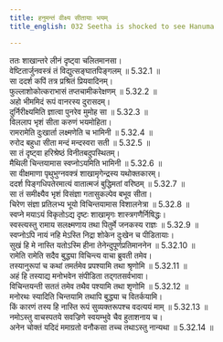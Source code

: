 ```yaml
---
title: हनुमन्तं वीक्ष्य सीतायाः भयम्
title_english: 032 Seetha is shocked to see Hanuma

---
```

<div class="audioEmbed"  caption="श्रीराम-हरिसीताराममूर्ति-घनपाठिभ्यां वचनम्" src="https://archive.org/download/Ramayana-recitation-Sriram-harisItArAmamUrti-Ghanapaati-v2/Kanda_5/Kanda_5_SK-032-Seetha_is_shocked_to_see_Hanuma.mp3"></div>

  
ततः शाखान्तरे लीनं दृष्ट्वा चलितमानसा।  
वेष्टितार्जुनवस्त्रं तं विद्युत्सङ्घातपिङ्गलम् ॥ 5.32.1 ॥   
सा ददर्श कपिं तत्र प्रश्रितं प्रियवादिनम्।  
फुल्लाशोकोत्कराभासं तप्तचामीकरेक्षणम् ॥ 5.32.2 ॥   
अहो भीममिदं रूपं वानरस्य दुरासदम्।  
दुर्निरीक्ष्यमिति ज्ञात्वा पुनरेव मुमोह सा ॥ 5.32.3 ॥   
विललाप भृशं सीता करुणं भयमोहिता।  
रामरामेति दुःखार्ता लक्ष्मणेति च भामिनी ॥ 5.32.4 ॥   
रुरोद बहुधा सीता मन्दं मन्दस्वरा सती ॥ 5.32.5 ॥   
सा तं दृष्ट्वा हरिश्रेष्ठं विनीतबदुपस्थितम्।  
मैथिली चिन्तयामास स्वप्नोऽयमिति भामिनी ॥ 5.32.6 ॥   
सा वीक्षमाणा पृथुभुग्नवक्त्रं शाखामृगेन्द्रस्य यथोक्तकारम्।  
ददर्श पिङ्गधिपतेरमात्यं वातात्मजं बुद्धिमतां वरिष्ठम् ॥ 5.32.7 ॥   
सा तं समीक्ष्यैव भृशं विसंज्ञा गतासुकल्पेव बभूव सीता।  
चिरेण संज्ञा प्रतिलभ्य भूयो विचिन्तयामास विशालनेत्रा ॥ 5.32.8 ॥   
स्वप्ने मयाऽयं विकृतोऽद्य दृष्टः शाखामृगः शास्त्रगणैर्निषिद्धः।  
स्वस्त्यस्तु रामाय सलक्ष्मणाय तथा पितुर्मे जनकस्य राज्ञः ॥ 5.32.9 ॥   
स्वप्नोऽपि नायं नहि मेऽस्ति निद्रा शोकेन दुःखेन च पीडितायाः।  
सुखं हि मे नास्ति यतोऽस्मि हीना तेनेन्दुपूर्णप्रतिमाननेन ॥ 5.32.10 ॥   
रामेति रामेति सदैव बुद्ध्या विचिन्त्य वाचा ब्रुवती तमेव।  
तस्यानुरूपां च कथां तमर्तमेव प्रपश्यामि तथा श्रृणोमि ॥ 5.32.11 ॥   
अहं हि तस्याद्य मनोभवेन संपीडिता तद्गतसर्वभावा।  
विचिन्तयन्ती सततं तमेव तथैव पश्यामि तथा शृणोमि ॥ 5.32.12 ॥   
मनोरथः स्यादिति चिन्तयामि तथापि बुद्ध्या च वितर्कयामि।  
किं कारणं तस्य हि नास्ति रूपं सुव्यक्तरूपश्च वदत्ययं माम् ॥ 5.32.13 ॥   
नमोऽस्तु वाचस्पतये सवज्रिणे स्वयम्भुवे चैव हुताशनाय च।  
अनेन चोक्तं यदिदं ममाग्रतो वनौकसा तच्च तथाऽस्तु नान्यथा ॥ 5.32.14 ॥   